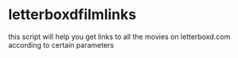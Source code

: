 # letterboxdfilmlinks
this script will help you get links to all the movies on letterboxd.com according to certain parameters
